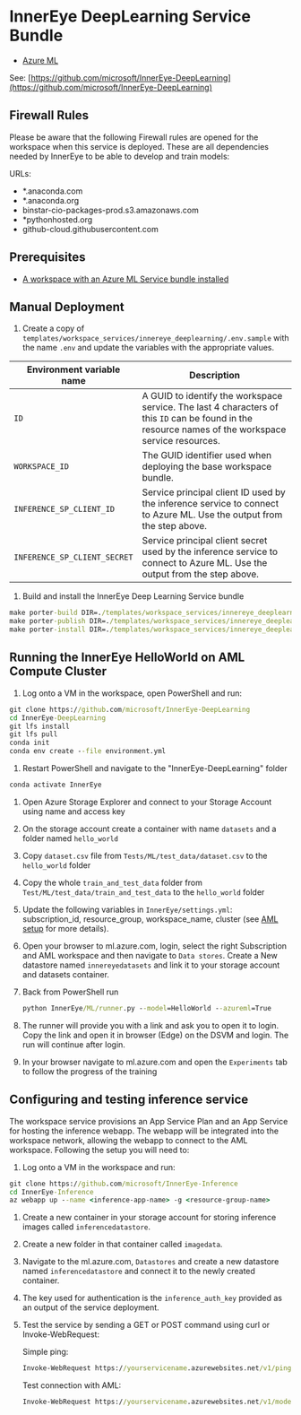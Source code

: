 # InnerEye DeepLearning Service Bundle

- [Azure ML](../../../templates/workspace_services/azureml)

See: [https://github.com/microsoft/InnerEye-DeepLearning](https://github.com/microsoft/InnerEye-DeepLearning)

## Firewall Rules

Please be aware that the following Firewall rules are opened for the workspace when this service is deployed. These are all dependencies needed by InnerEye to be able to develop and train models:

URLs:

- *.anaconda.com
- *.anaconda.org
- binstar-cio-packages-prod.s3.amazonaws.com
- *pythonhosted.org
- github-cloud.githubusercontent.com

## Prerequisites

- [A workspace with an Azure ML Service bundle installed](azure-ml.md)

## Manual Deployment

1. Create a copy of `templates/workspace_services/innereye_deeplearning/.env.sample` with the name `.env` and update the variables with the appropriate values.

  | Environment variable name | Description |
  | ------------------------- | ----------- |
  | `ID` | A GUID to identify the workspace service. The last 4 characters of this `ID` can be found in the resource names of the workspace service resources. |
  | `WORKSPACE_ID` | The GUID identifier used when deploying the base workspace bundle. |
  | `INFERENCE_SP_CLIENT_ID` | Service principal client ID used by the inference service to connect to Azure ML. Use the output from the step above. |
  | `INFERENCE_SP_CLIENT_SECRET` | Service principal client secret used by the inference service to connect to Azure ML. Use the output from the step above. |

1. Build and install the InnerEye Deep Learning Service bundle

  ```cmd
  make porter-build DIR=./templates/workspace_services/innereye_deeplearning
  make porter-publish DIR=./templates/workspace_services/innereye_deeplearning
  make porter-install DIR=./templates/workspace_services/innereye_deeplearning
  ```

## Running the InnerEye HelloWorld on AML Compute Cluster

1. Log onto a VM in the workspace, open PowerShell and run:

  ```cmd
  git clone https://github.com/microsoft/InnerEye-DeepLearning
  cd InnerEye-DeepLearning
  git lfs install
  git lfs pull
  conda init
  conda env create --file environment.yml
  ```

1. Restart PowerShell and navigate to the "InnerEye-DeepLearning" folder

  ```cmd
  conda activate InnerEye
  ```

1. Open Azure Storage Explorer and connect to your Storage Account using name and access key
1. On the storage account create a container with name ```datasets``` and a folder named ```hello_world```
1. Copy `dataset.csv` file from `Tests/ML/test_data/dataset.csv` to the `hello_world` folder
1. Copy the whole `train_and_test_data` folder from `Test/ML/test_data/train_and_test_data` to the `hello_world` folder
1. Update the following variables in `InnerEye/settings.yml`: subscription_id, resource_group, workspace_name, cluster (see [AML setup](https://github.com/microsoft/InnerEye-DeepLearning/blob/main/docs/setting_up_aml.md) for more details).
1. Open your browser to ml.azure.com, login, select the right Subscription and AML workspace and then navigate to `Data stores`. Create a New datastore named `innereyedatasets` and link it to your storage account and datasets container.
1. Back from PowerShell run

   ```cmd
   python InnerEye/ML/runner.py --model=HelloWorld --azureml=True
   ```

1. The runner will provide you with a link and ask you to open it to login. Copy the link and open it in browser (Edge) on the DSVM and login. The run will continue after login.
1. In your browser navigate to ml.azure.com and open the `Experiments` tab to follow the progress of the training

## Configuring and testing inference service

The workspace service provisions an App Service Plan and an App Service for hosting the inference webapp. The webapp will be integrated into the workspace network, allowing the webapp to connect to the AML workspace. Following the setup you will need to:

1. Log onto a VM in the workspace and run:

  ```cmd
  git clone https://github.com/microsoft/InnerEye-Inference
  cd InnerEye-Inference
  az webapp up --name <inference-app-name> -g <resource-group-name>
  ```

1. Create a new container in your storage account for storing inference images called `inferencedatastore`.
1. Create a new folder in that container called `imagedata`.
1. Navigate to the ml.azure.com, `Datastores` and create a new datastore named `inferencedatastore` and connect it to the newly created container.
1. The key used for authentication is the `inference_auth_key` provided as an output of the service deployment.
1. Test the service by sending a GET or POST command using curl or Invoke-WebRequest:

   Simple ping:

    ```cmd
    Invoke-WebRequest https://yourservicename.azurewebsites.net/v1/ping -Headers @{'Accept' = 'application/json'; 'API_AUTH_SECRET' = 'your-secret-1234-1123445'}
    ```

    Test connection with AML:

    ```cmd
    Invoke-WebRequest https://yourservicename.azurewebsites.net/v1/model/start/HelloWorld:1 -Method POST -Headers @{'Accept' = 'application/json'; 'API_AUTH_SECRET' = 'your-secret-1234-1123445'}
    ```
